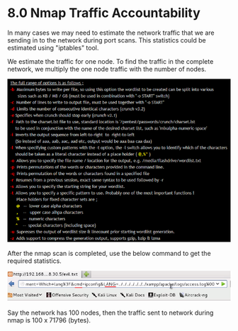 # 8.0 Nmap Traffic Accountability

In many cases we may need to estimate the network traffic that we are sending in to the network during port scans. This statistics could be estimated using "iptables" tool.

We estimate the traffic for one node. To find the traffic in the complete network, we multiply the one node traffic with the number of nodes.

![](../../.gitbook/assets/image%20%2820%29.png)

After the nmap scan is completed, use the below command to get the required statistics.

![](../../.gitbook/assets/image%20%2818%29.png)

Say the network has 100 nodes, then the traffic sent to network during nmap is 100 x 71796 \(bytes\).

